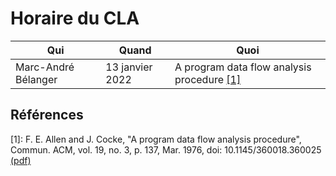# Horaire du CLA

| Qui                 | Quand           | Quoi                                             |
|---------------------|-----------------|--------------------------------------------------|
| Marc-André Bélanger | 13 janvier 2022 | A program data flow analysis procedure [[1]](#1) |

## Références

<a id="1">[1]: </a> F. E. Allen and J. Cocke, "A program data flow analysis procedure", Commun. ACM, vol. 19, no. 3, p. 137, Mar. 1976, doi: 10.1145/360018.360025 [(pdf)](articles/A_program_data_flow_analysis_procedure.pdf)

